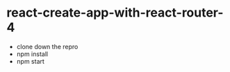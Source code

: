 # react-create-app-with-react-router-4

<ul>
<li>clone down the repro</li>
<li>npm install</li>
<li>npm start</li>
<ul>


